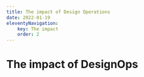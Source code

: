 ```yaml
---
title: The impact of Design Operations
date: 2022-01-19
eleventyNavigation:
    key: The impact
    order: 2
---
```


# The impact of DesignOps